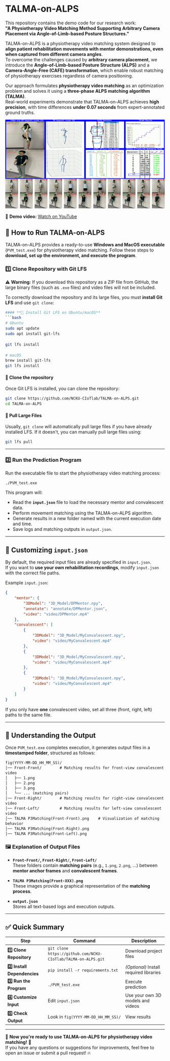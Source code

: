 # TALMA-on-ALPS

This repository contains the demo code for our research work:  
**"A Physiotherapy Video Matching Method Supporting Arbitrary Camera Placement via Angle-of-Limb-based Posture Structures."**  

TALMA-on-ALPS is a physiotherapy video matching system designed to **align patient rehabilitation movements with mentor demonstrations, even when captured from different camera angles**.  
To overcome the challenges caused by **arbitrary camera placement**, we introduce the **Angle-of-Limb-based Posture Structure (ALPS)** and a **Camera-Angle-Free (CAFE) transformation**, which enable robust matching of physiotherapy exercises regardless of camera positioning.  

Our approach formulates **physiotherapy video matching** as an optimization problem and solves it using a **three-phase ALPS matching algorithm (TALMA)**.  
Real-world experiments demonstrate that TALMA-on-ALPS achieves **high precision**, with time differences **under 0.07 seconds** from expert-annotated ground truths.

![TALMA-on-ALPS Demo](https://github.com/NCKU-CIoTlab/TALMA-on-ALPS/blob/main/images/demo_picture.jpg?raw=true)

🔗 **Demo video:** [Watch on YouTube](https://www.youtube.com/watch?v=vU7GImAmCSI)

## 🚀 How to Run TALMA-on-ALPS

TALMA-on-ALPS provides a ready-to-use **Windows and MacOS executable** (`PVM_test.exe`) for physiotherapy video matching. Follow these steps to **download, set up the environment, and execute the program**.

### 1️⃣ **Clone Repository with Git LFS**
⚠️ **Warning:** If you download this repository as a ZIP file from GitHub, the large binary files (such as `.exe` files) and video files will not be included.

To correctly download the repository and its large files, you must **install Git LFS** and use `git clone`:
```bash
#### **🔹 Install Git LFS on Ubuntu/macOS**
```bash
# Ubuntu
sudo apt update
sudo apt install git-lfs

git lfs install

# macOS
brew install git-lfs
git lfs install
```

#### **🔹 Clone the repository**
Once Git LFS is installed, you can clone the repository:
```bash
git clone https://github.com/NCKU-CIoTlab/TALMA-on-ALPS.git
cd TALMA-on-ALPS
```

#### **🔹 Pull Large Files**
Usually, `git clone` will automatically pull large files if you have already installed LFS. If it doesn't, you can manually pull large files using:
```bash
git lfs pull
```

---

### **2️⃣ Run the Prediction Program**
Run the executable file to start the physiotherapy video matching process:
```bash
./PVM_test.exe
```
This program will:
- Read the **`input.json`** file to load the necessary mentor and convalescent data.
- Perform movement matching using the TALMA-on-ALPS algorithm.
- Generate results in a new folder named with the current execution date and time.
- Save logs and matching outputs in `output.json`.

---

## 📌 Customizing `input.json`
By default, the required input files are already specified in `input.json`.  
If you want to **use your own rehabilitation recordings**, modify `input.json` with the correct file paths.

Example `input.json`:
```json
{
    "mentor": {
        "3DModel": "3D_Model/DPMentor.npy",
        "annotate": "annotate/DPMentor.json",
        "video": "video/DPMentor.mp4"
    },
    "convalescent": [
        {
            "3DModel": "3D_Model/MyConvalescent.npy",
            "video": "video/MyConvalescent.mp4"
        },
        {
            "3DModel": "3D_Model/MyConvalescent.npy",
            "video": "video/MyConvalescent.mp4"
        },
        {
            "3DModel": "3D_Model/MyConvalescent.npy",
            "video": "video/MyConvalescent.mp4"
        }
    ]
}
```
If you only have **one** convalescent video, set all three (front, right, left) paths to the same file.

---

## 📂 Understanding the Output
Once `PVM_test.exe` completes execution, it generates output files in a **timestamped folder**, structured as follows:

```
fig(YYYY-MM-DD_HH_MM_SS)/
│── Front-Front/        # Matching results for front-view convalescent video
│   ├── 1.png
│   ├── 2.png
│   ├── 3.png
│   └── ... (matching pairs)
│── Front-Right/        # Matching results for right-view convalescent video
│── Front-Left/         # Matching results for left-view convalescent video
│── TALMA P3Matching(Front-Front).png    # Visualization of matching behavior
│── TALMA P3Matching(Front-Right).png
│── TALMA P3Matching(Front-Left).png
```

### **🖼️ Explanation of Output Files**
- **`Front-Front/`, `Front-Right/`, `Front-Left/`**  
  These folders contain **matching pairs** (e.g., `1.png`, `2.png`, ...) between **mentor anchor frames** and **convalescent frames**.

- **`TALMA P3Matching(Front-XXX).png`**  
  These images provide a graphical representation of the **matching process**.

- **`output.json`**  
  Stores all text-based logs and execution outputs.

---

## ✅ Quick Summary
| **Step** | **Command** | **Description** |
|----------|------------|----------------|
| **1️⃣ Clone Repository** | `git clone https://github.com/NCKU-CIoTlab/TALMA-on-ALPS.git` | Download project files |
| **2️⃣ Install Dependencies** | `pip install -r requirements.txt` | *(Optional)* Install required libraries |
| **3️⃣ Run the Program** | `./PVM_test.exe` | Execute prediction |
| **4️⃣ Customize Input** | Edit `input.json` | Use your own 3D models and videos |
| **5️⃣ Check Output** | Look in `fig(YYYY-MM-DD_HH_MM_SS)/` | View results |

---

🚀 **Now you're ready to use TALMA-on-ALPS for physiotherapy video matching!** 🎉  
If you have any questions or suggestions for improvements, feel free to open an issue or submit a pull request! 🔥

